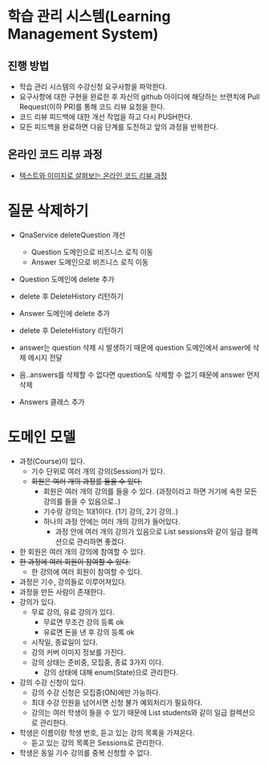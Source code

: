 # 학습 관리 시스템(Learning Management System)
## 진행 방법
* 학습 관리 시스템의 수강신청 요구사항을 파악한다.
* 요구사항에 대한 구현을 완료한 후 자신의 github 아이디에 해당하는 브랜치에 Pull Request(이하 PR)를 통해 코드 리뷰 요청을 한다.
* 코드 리뷰 피드백에 대한 개선 작업을 하고 다시 PUSH한다.
* 모든 피드백을 완료하면 다음 단계를 도전하고 앞의 과정을 반복한다.

## 온라인 코드 리뷰 과정
* [텍스트와 이미지로 살펴보는 온라인 코드 리뷰 과정](https://github.com/next-step/nextstep-docs/tree/master/codereview)

# 질문 삭제하기
* QnaService deleteQuestion 개선
  * Question 도메인으로 비즈니스 로직 이동
  * Answer 도메인으로 비즈니스 로직 이동

* Question 도메인에 delete 추가
* delete 후 DeleteHistory 리턴하기

* Answer 도메인에 delete 추가
* delete 후 DeleteHistory 리턴하기

* answer는 question 삭제 시 발생하기 때문에 question 도메인에서 answer에 삭제 메시지 전달
* 음..answers를 삭제할 수 없다면 question도 삭제할 수 없기 때문에 answer 먼저 삭제

* Answers 클래스 추가

# 도메인 모델
* 과정(Course)이 있다.
  * 기수 단위로 여러 개의 강의(Session)가 있다.
  * ~~회원은 여러 개의 과정를 들을 수 있다.~~
    * 회원은 여러 개의 강의를 들을 수 있다. (과정이라고 하면 거기에 속한 모든 강의를 들을 수 있음으로..)
    * 기수랑 강의는 1대1이다. (1기 강의, 2기 강의..)
    * 하나의 과정 안에는 여러 개의 강의가 들어있다.
      * 과정 안에 여러 개의 강의가 있음으로 List<Session> sessions와 같이 일급 컬렉션으로 관리하면 좋겠다.
* 한 회원은 여러 개의 강의에 참여할 수 있다.
* ~~한 과정에 여러 회원이 참여할 수 있다.~~
  * 한 강의에 여러 회원이 참여할 수 있다.
* 과정은 기수, 강의들로 이루어져있다.
* 과정을 만든 사람이 존재한다.
* 강의가 있다.
  * 무료 강의, 유료 강의가 있다.
    * 무료면 무조건 강의 등록 ok
    * 유료면 돈을 낸 후 강의 등록 ok
  * 시작일, 종료일이 있다.
  * 강의 커버 이미지 정보를 가진다.
  * 강의 상태는 준비중, 모집중, 종료 3가지 이다.
    * 강의 상태에 대해 enum(State)으로 관리한다.
* 강의 수강 신청이 있다.
  * 강의 수강 신청은 모집중(ON)에만 가능하다.
  * 최대 수강 인원을 넘어서면 신청 불가 예외처리가 필요하다.
  * 강의는 여러 학생이 들을 수 있기 때문에 List<Student> students와 같이 일급 컬렉션으로 관리한다.
* 학생은 이름이랑 학생 번호, 듣고 있는 강의 목록을 가져온다.
  * 듣고 있는 강의 목록은 Sessions로 관리한다.
* 학생은 동일 기수 강의를 중복 신청할 수 없다.